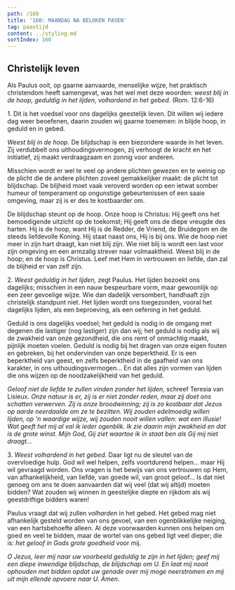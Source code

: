 ```yaml
---
path: /160
title: '160: MAANDAG NA BELOKEN PASEN'
tag: paastijd
content: ../styling.md
sortIndex: 160
---
```


## Christelijk leven

Als Paulus ooit, op gaarne aanvaarde, menselijke wijze, het praktisch christendom heeft samengevat, was het wel met deze woorden: _weest blij in de hoop, geduldig in het lijden, volhardend in het gebed_. (Rom. 12:6-16)

1\. Dit is het voedsel voor ons dagelijks geestelijk leven. Dit willen wij iedere dag weer beoefenen, daarin zouden wij gaarne toenemen: in blijde hoop, in geduld en in gebed.

_Weest blij in de hoop._ De blijdschap is een biezondere waarde in het leven. Zij verdubbelt ons uithoudingsvermogen, zij verhoogt de kracht en het initiatief, zij maakt verdraagzaam en zonnig voor anderen.

Misschien wordt er wel te veel op andere plichten gewezen en te weinig op de plicht die de andere plichten zoveel gemakkelijker maakt: de plicht tot blijdschap. De blijheid moet vaak veroverd worden op een ietwat somber humeur of temperament op ongunstige gebeurtenissen of een saaie omgeving, maar zij is er des te kostbaarder om.

De blijdschap steunt op de hoop. Onze hoop is Christus: Hij geeft ons het bemoedigende uitzicht op de toekomst; Hij geeft ons de diepe vreugde des harten. Hij is de hoop, want Hij is de Redder, de Vriend, de Bruidegom en de steeds liefdevolle Koning. Hij staat naast ons, Hij is bij ons. Wie de hoop niet meer in zijn hart draagt, kan niet blij zijn. Wie niet blij is wordt een last voor zijn omgeving en een armzalig strever naar volmaaktheid. Weest blij in de hoop; en de hoop is Christus. Leef met Hem in vertrouwen en liefde, dan zal de blijheid er van zelf zijn.

2\. _Weest geduldig in het lijden,_ zegt Paulus. Het lijden bezoekt ons dagelijks; misschien in een nauw bespeurbare vorm, maar gewoonlijk op een zeer gevoelige wijze. Wie dan dadelijk versombert, handhaaft zijn christelijk standpunt niet. Het lijden wordt ons toegezonden, vooral het dagelijks lijden, als een beproeving, als een oefening in het geduld.

Geduld is ons dagelijks voedsel; het geduld is nodig in de omgang met degenen die lastiger (nog lastiger) zijn dan wij; het geduld is nodig als wij de zwakheid van onze gezondheid, die ons remt of onmachtig maakt, pijnlijk moeten voelen. Geduld is nodig bij het dragen van onze eigen fouten en gebreken, bij het ondervinden van onze beperktheid. Er is een beperktheid van geest, en zelfs beperktheid in de gaafheid van ons karakter, in ons uithoudingsvermogen... En dat alles zijn vormen van lijden die ons wijzen op de noodzakelijkheid van het geduld.

_Geloof niet de liefde te zullen vinden zonder het lijden,_ schreef Teresia van Lisieux. _Onze natuur is er, zij is er niet zonder reden, maar zij doet ons schatten verwerven. Zij is onze broodwinning; zij is zo kostbaar dat Jezus op aarde neerdaalde om ze te bezitten. Wij zouden edelmoedig willen lijden, op 'n waardige wijze, wij zouden nooit willen vallen: wat een illusie! Wat geeft het mij al val ik ieder ogenblik. Ik zie daarin mijn zwakheid en dat is de grote winst. Mijn God, Gij ziet waartoe ik in staat ben als Gij mij niet draagt..._

3\. _Weest volhardend in het gebed._ Daar ligt nu de sleutel van de overvloedige hulp. God wil wel helpen, zelfs voortdurend helpen... maar Hij wil gevraagd worden. Ons vragen is het bewijs van ons vertrouwen op Hem, van afhankelijkheid, van liefde, van goede wil, van groot geloof... Is dat niet genoeg om ans te doen aanvaarden dat wij veel (dat wij altijd) moeten bidden? Wat zouden wij winnen in geestelijke diepte en rijkdom als wij geestdriftige bidders waren!

Paulus vraagt dat wij zullen _volharden_ in het gebed. Het gebed mag niet afhankelijk gesteld worden van ons gevoel, van een ogenblikkelijke neiging, van een hartsbehoefte alleen. Al deze voorwaarden kunnen ons helpen om goed en veel te bidden, maar de wortel van ons gebed ligt veel
dieper; die is: _het geloof in Gods grote goedheid_ voor mij.

_O Jezus, leer mij naar uw voorbeeld geduldig te zijn in het lijden; geef mij een diepe inwendige blijdschap, de blijdschap om U. En laat mij nooit ophouden met bidden opdat uw genade over mij moge neerstromen en mij uit mijn ellende opvoere naar U. Amen._
